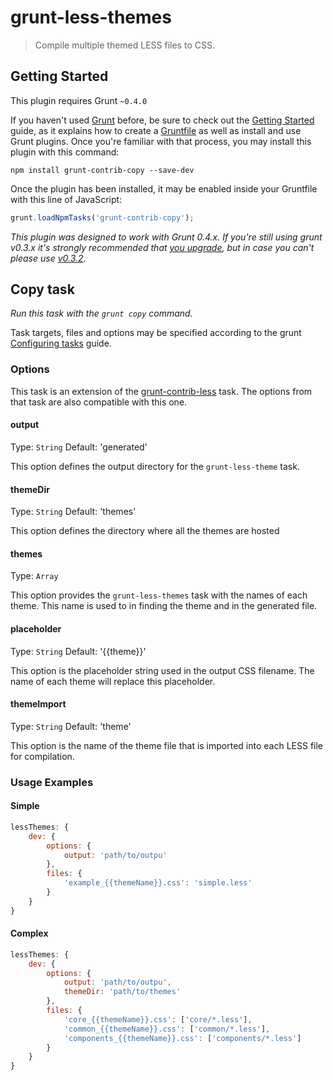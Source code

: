 # grunt-less-themes

> Compile multiple themed LESS files to CSS.

## Getting Started
This plugin requires Grunt `~0.4.0`

If you haven't used [Grunt](http://gruntjs.com/) before, be sure to check out the [Getting Started](http://gruntjs.com/getting-started) guide, as it explains how to create a [Gruntfile](http://gruntjs.com/sample-gruntfile) as well as install and use Grunt plugins. Once you're familiar with that process, you may install this plugin with this command:

```shell
npm install grunt-contrib-copy --save-dev
```

Once the plugin has been installed, it may be enabled inside your Gruntfile with this line of JavaScript:

```js
grunt.loadNpmTasks('grunt-contrib-copy');
```

*This plugin was designed to work with Grunt 0.4.x. If you're still using grunt v0.3.x it's strongly recommended that [you upgrade](http://gruntjs.com/upgrading-from-0.3-to-0.4), but in case you can't please use [v0.3.2](https://github.com/gruntjs/grunt-contrib-copy/tree/grunt-0.3-stable).*

## Copy task
_Run this task with the `grunt copy` command._

Task targets, files and options may be specified according to the grunt [Configuring tasks](http://gruntjs.com/configuring-tasks) guide.

### Options

This task is an extension of the [grunt-contrib-less](https://github.com/gruntjs/grunt-contrib-less) task. The options from that task are also compatible with this one.

#### output
Type: `String`
Default: 'generated'

This option defines the output directory for the `grunt-less-theme` task.

#### themeDir
Type: `String`
Default: 'themes'

This option defines the directory where all the themes are hosted

#### themes
Type: `Array`

This option provides the `grunt-less-themes` task with the names of each theme. This name is used to in finding the theme and in the generated file.

#### placeholder
Type: `String`
Default: '{{theme}}'

This option is the placeholder string used in the output CSS filename. The name of each theme will replace this placeholder.

#### themeImport
Type: `String`
Default: 'theme'

This option is the name of the theme file that is imported into each LESS file for compilation.


### Usage Examples

#### Simple

```js
lessThemes: {
    dev: {
        options: {
            output: 'path/to/outpu'
        },
        files: {
            'example_{{themeName}}.css': 'simple.less'
        }
    }
}
```

#### Complex

```js
lessThemes: {
    dev: {
        options: {
            output: 'path/to/outpu',
            themeDir: 'path/to/themes'
        },
        files: {
            'core_{{themeName}}.css': ['core/*.less'],
            'common_{{themeName}}.css': ['common/*.less'],
            'components_{{themeName}}.css': ['components/*.less']
        }
    }
}
```
